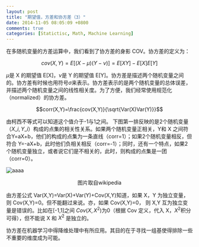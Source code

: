 ```yaml
---
layout: post
title: "期望值，方差和协方差（3）"
date: 2014-11-05 08:05:09 +0800
comments: true
categories: [Statictisc, Math, Machine Learning]
---
```


在多随机变量的方差运算中，我们看到了协方差的身影 COV。协方差的定义为：

$$cov(X,Y)=E[(X-\mu)(Y-\nu)] = E[XY]-E[X]E[Y]$$

$\mu$是 X 的期望值 E[X]，$\nu$是 Y 的期望值 E[Y]。协方差是描述两个随机变量之间的。协方差有时候也用符号$\sigma$来表示。协方差表示的是两个随机变量的总体误差，并描述两个随机变量之间的线性相关度。为了方便，我们经常使用规范化（normalized）的协方差。

$$corr(X,Y)=\frac{cov(X,Y)}{\sqrt{Var(X)Var(Y)}}$$

由柯西不等式可以知道这个值介于-1与1之间。 下图第一排反映的是2个随机变量（$X\_i,Y\_i$）构成的点集的相关性关系。如果两个随机变量正相关，Y和 X 之间符合Y=aX+b，他们的构成的点集为一条直线（corr=1）；如果2个随机变量相反，但符合 Y=-aX+b，此时他们负相关相反（corr=-1）；同时，还有一个特点，如果2个随机变量独立，或者说它们是不相关的，此时，则构成的点集是一团（corr=0）。

![aaaa](https://upload.wikimedia.org/wikipedia/commons/thumb/0/02/Correlation_examples.png/800px-Correlation_examples.png)
<center>图片取自wikipedia</center>

由方差公式 Var(X,Y)=Var(X)+Var(Y)+Cov(X,Y)知道，如果 X，Y 为独立变量，则 Cov(X,Y)=0。但不能翻过来说。亦，如果 Cov(X,Y)=0， 则 X,Y 互为独立变量是错误的。比如在[-1,1]之间 $Cov(X,X^2)$为0（根据 Cov 定义，代入 X，$X^2$积分可得），但不能说 X 和 $X^2$ 是独立的。

协方差在机器学习中得降维处理中有所应用。其目的在于寻找一组基使得排除一些不重要的维度成为可能。

